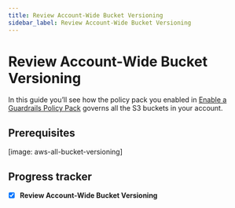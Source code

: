 ```yaml
---
title: Review Account-Wide Bucket Versioning
sidebar_label: Review Account-Wide Bucket Versioning
---
```



# Review Account-Wide Bucket Versioning

In this guide you’ll see how the policy pack you enabled in [Enable a Guardrails Policy Pack](/guardrails/docs/getting-started/getting-started-aws/review-across-account) governs all the S3 buckets in your account.

## Prerequisites



[image: aws-all-bucket-versioning]  
  



## Progress tracker

- [x] **Review Account-Wide Bucket Versioning**
